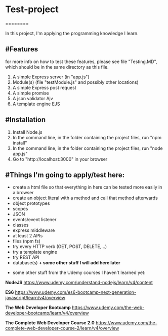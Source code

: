 # Test-project
========

In this project, I'm applying the programming knowledge I learn. 

#Features
--------
for more info on how to test these features, please see file "Testing.MD", which should be in the same directory as this file. 

1. A simple Express server (in "app.js")
2. Module(s) (file "testModule.js" and possibly other locations)
3. A simple Express post request
4. A simple promise
5. A json validator Ajv
6. A template engine EJS

#Installation
------------
1. Install Node.js 
2. In the command line, in the folder containing the project files, run "npm install"
3. In the command line, in the folder containing the project files, run "node app.js"
4. Go to "http://localhost:3000" in your browser

#Things I'm going to apply/test here:
------------
- create a html file so that everything in here can be tested more easily in a browser
- create an object literal with a method and call that method afterwards 
- object prototypes
- scopes
- JSON
- events/event listener
- classes
- express middleware
- at least 2 APIs
- files (npm fs)
- try every HTTP verb (GET, POST, DELETE,...)
- try a template engine
- try REST API 
- database(s)
**+ some other stuff I will add here later**

+ some other stuff from the Udemy courses I haven't learned yet:

**NodeJS** https://www.udemy.com/understand-nodejs/learn/v4/content

**ES6** https://www.udemy.com/es6-bootcamp-next-generation-javascript/learn/v4/overview

**The Web Developer Bootcamp** https://www.udemy.com/the-web-developer-bootcamp/learn/v4/overview

**The Complete Web Developer Course 2.0** https://www.udemy.com/the-complete-web-developer-course-2/learn/v4/overview